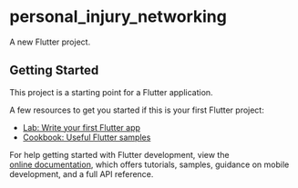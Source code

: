 # personal_injury_networking
 
A new Flutter project. 

## Getting Started    
  
This project is a starting point for a Flutter application.       
   
A few resources to get you started if this is your first Flutter project:    
  
- [Lab: Write your first Flutter app](https://docs.flutter.dev/get-started/codelab)  
- [Cookbook: Useful Flutter samples](https://docs.flutter.dev/cookbook)   
   
For help getting started with Flutter development, view the  
[online documentation](https://docs.flutter.dev/), which offers tutorials, 
samples, guidance on mobile development, and a full API reference.
